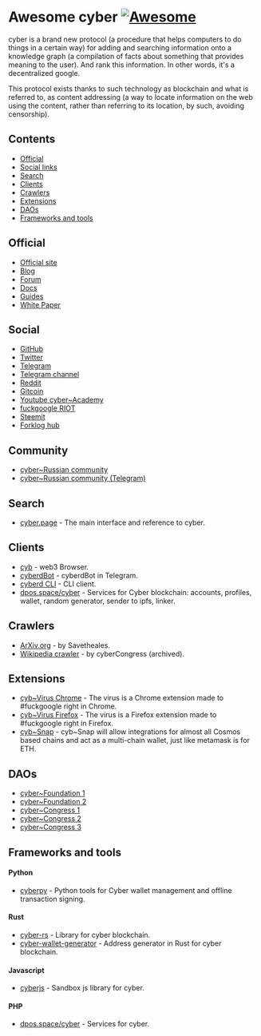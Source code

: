 # Awesome cyber [![Awesome](https://awesome.re/badge.svg)](https://awesome.re)

cyber is a brand new protocol (a procedure that helps computers to do things in a certain way) for adding and searching information onto a knowledge graph (a compilation of facts about something that provides meaning to the user). And rank this information. In other words, it's a decentralized google.

This protocol exists thanks to such technology as blockchain and what is referred to, as content addressing (a way to locate information on the web using the content, rather than referring to its location, by such, avoiding censorship).

## Contents

- [Official](#official)
- [Social links](#social)
- [Search](#search)
- [Clients](#clients)
- [Crawlers](#crawlers)
- [Extensions](#extensions)
- [DAOs](#daos)
- [Frameworks and tools](#frameworks-and-tools)

## Official

- [Official site](https://cybercongress.ai/)
- [Blog](https://cybercongress.ai/post)
- [Forum](http://ai.cybercongress.ai/)
- [Docs](https://cybercongress.ai/docs/cyberd/cyberd/)
- [Guides](https://github.com/cybercongress/congress/blob/master/ecosystem/Cyber%20Homestead%20doc.md)
- [White Paper](https://ipfs.io/ipfs/QmPjbx76LycfzSSWMcnni6YVvV3UNhTrYzyPMuiA9UQM3x)

## Social

- [GitHub](https://github.com/cybercongress)
- [Twitter](https://twitter.com/cyber_devs)
- [Telegram](https://t.me/fuckgoogle)
- [Telegram channel](https://t.me/cybercongress)
- [Reddit](https://www.reddit.com/r/cybercongress/)
- [Gitcoin](https://gitcoin.co/profile/cybercongress)
- [Youtube cyber~Academy](https://www.youtube.com/channel/UCXgkFmGLhUcXSTp6d4cWEvg/featured)
- [fuckgoogle RIOT](https://riot.im/app/#/room/#fuckgoogle:matrix.org)
- [Steemit](https://steemit.com/@cybercongress)
- [Forklog hub](https://hub.forklog.com/companies/cyber/)

## Community

- [cyber~Russian community](https://cyber.cipherdogs.net/)
- [cyber~Russian community (Telegram)](https://t.me/cyber_russian_community)

## Search

- [cyber.page](https://cyber.page/) - The main interface and reference to cyber.

## Clients

- [cyb](https://cyb.ai/) - web3 Browser.
- [cyberdBot](https://t.me/cyberdbot) - cyberdBot in Telegram.
- [cyberd CLI](https://github.com/cybercongress/go-cyber/blob/master/docs/ultimate-commands-guide.md) - CLI client.
- [dpos.space/cyber](https://dpos.space/cyber) - Services for Cyber blockchain: accounts, profiles, wallet, random generator, sender to ipfs, linker.

## Crawlers

- [ArXiv.org](https://github.com/SaveTheAles/arxiv_crawler) - by Savetheales.
- [Wikipedia crawler](https://github.com/cybercongress/crawler) - by cyberCongress (archived).

## Extensions

- [cyb~Virus Chrome](https://github.com/cybercongress/cyb-virus) - The virus is a Chrome extension made to #fuckgoogle right in Chrome.
- [cyb~Virus Firefox](https://github.com/CipherDogs/cyb-virus) - The virus is a Firefox extension made to #fuckgoogle right in Firefox.
- [cyb~Snap](https://github.com/cybercongress/cyb-snap) - cyb~Snap will allow integrations for almost all Cosmos based chains and act as a multi-chain wallet, just like metamask is for ETH.

## DAOs

- [cyber~Foundation 1](https://mainnet.aragon.org/#/eulerfoundation/0xfc3849b9711f69ddb677facff0cd6755a981a1f0/)
- [cyber~Foundation 2](https://github.com/cybercongress/cyber-foundation)
- [cyber~Congress 1](https://mainnet.aragon.org/#/cybercongress/0x606d9835c14617458e48530b1ed4b450c7ed9386/)
- [cyber~Congress 2](https://github.com/cybercongress/congress)
- [cyber~Congress 3](https://cybercongress.ai/)

## Frameworks and tools

#### Python
- [cyberpy](https://github.com/SaveTheAles/cyberpy) - Python tools for Cyber wallet management and offline transaction signing.

#### Rust
- [cyber-rs](https://github.com/CipherDogs/cyber-rs) - Library for cyber blockchain.
- [cyber-wallet-generator](https://github.com/CipherDogs/cyber-wallet-generator) - Address generator in Rust for cyber blockchain.

#### Javascript
- [cyberjs](https://github.com/CipherDogs/cyberjs) - Sandbox js library for cyber.

#### PHP
- [dpos.space/cyber](https://github.com/denis-skripnik/dpos.space) - Services for cyber.

